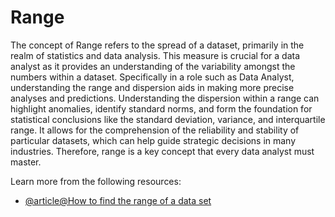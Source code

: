 # Range

The concept of Range refers to the spread of a dataset, primarily in the realm of statistics and data analysis. This measure is crucial for a data analyst as it provides an understanding of the variability amongst the numbers within a dataset. Specifically in a role such as Data Analyst, understanding the range and dispersion aids in making more precise analyses and predictions. Understanding the dispersion within a range can highlight anomalies, identify standard norms, and form the foundation for statistical conclusions like the standard deviation, variance, and interquartile range. It allows for the comprehension of the reliability and stability of particular datasets, which can help guide strategic decisions in many industries. Therefore, range is a key concept that every data analyst must master.

Learn more from the following resources:

- [@article@How to find the range of a data set](https://www.scribbr.co.uk/stats/range-statistics/)